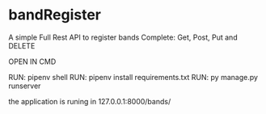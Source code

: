 # bandRegister



A simple  Full Rest API to register bands 
Complete: Get, Post, Put and DELETE






OPEN IN CMD 

RUN: pipenv shell 
RUN: pipenv install requirements.txt 
RUN: py manage.py runserver 

the application is runing in 127.0.0.1:8000/bands/
